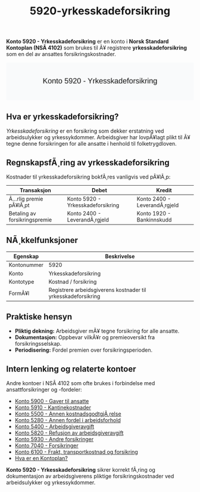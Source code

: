 ﻿---
title: "5920-yrkesskadeforsikring"
meta_title: "5920-yrkesskadeforsikring"
meta_description: "**Konto 5920 - Yrkesskadeforsikring** er en konto i **Norsk Standard Kontoplan (NSÂ 4102)** som brukes til Ã¥ registrere **yrkesskadeforsikring** som en del av ..."
slug: 5920-yrkesskadeforsikring
type: blog
layout: pages/single
---

**Konto 5920 - Yrkesskadeforsikring** er en konto i **Norsk Standard Kontoplan (NSÂ 4102)** som brukes til Ã¥ registrere **yrkesskadeforsikring** som en del av ansattes forsikringskostnader.

![Illustrasjon av konto 5920 Yrkesskadeforsikring](5920-yrkesskadeforsikring-image.svg)

## Hva er yrkesskadeforsikring?

*Yrkesskadeforsikring* er en forsikring som dekker erstatning ved arbeidsulykker og yrkessykdommer. Arbeidsgiver har lovpÃ¥lagt plikt til Ã¥ tegne denne forsikringen for alle ansatte i henhold til folketrygdloven.

## RegnskapsfÃ¸ring av yrkesskadeforsikring

Kostnader til yrkesskadeforsikring bokfÃ¸res vanligvis ved pÃ¥lÃ¸p:

| Transaksjon                              | Debet                         | Kredit                      |
|------------------------------------------|-------------------------------|-----------------------------|
| Ã…rlig premie pÃ¥lÃ¸pt                       | Konto 5920 - Yrkesskadeforsikring | Konto 2400 - LeverandÃ¸rgjeld |
| Betaling av forsikringspremie            | Konto 2400 - LeverandÃ¸rgjeld  | Konto 1920 - Bankinnskudd   |

## NÃ¸kkelfunksjoner

| Egenskap      | Beskrivelse                                            |
|---------------|--------------------------------------------------------|
| Kontonummer   | 5920                                                   |
| Konto         | Yrkesskadeforsikring                                   |
| Kontotype     | Kostnad / forsikring                                   |
| FormÃ¥l        | Registrere arbeidsgiverens kostnader til yrkesskadeforsikring |

## Praktiske hensyn

* **Pliktig dekning:** Arbeidsgiver mÃ¥ tegne forsikring for alle ansatte.
* **Dokumentasjon:** Oppbevar vilkÃ¥r og premieoversikt fra forsikringsselskap.
* **Periodisering:** Fordel premien over forsikringsperioden.

## Intern lenking og relaterte kontoer

Andre kontoer i NSÂ 4102 som ofte brukes i forbindelse med ansattforsikringer og -fordeler:

* [Konto 5900 - Gaver til ansatte](/blogs/kontoplan/5900-gaver-til-ansatte "Konto 5900 - Gaver til ansatte")
* [Konto 5910 - Kantinekostnader](/blogs/kontoplan/5910-kantinekostnader "Konto 5910 - Kantinekostnader")
* [Konto 5500 - Annen kostnadsgodtgjÃ¸relse](/blogs/kontoplan/5500-annen-kostnadsgodtgjorelse "Konto 5500 - Annen kostnadsgodtgjÃ¸relse")
* [Konto 5280 - Annen fordel i arbeidsforhold](/blogs/kontoplan/5280-annen-fordel-i-arbeidsforhold "Konto 5280 - Annen fordel i arbeidsforhold")
* [Konto 5400 - Arbeidsgiveravgift](/blogs/kontoplan/5400-arbeidsgiveravgift "Konto 5400 - Arbeidsgiveravgift")
* [Konto 5820 - Refusjon av arbeidsgiveravgift](/blogs/kontoplan/5820-refusjon-av-arbeidsgiveravgift "Konto 5820 - Refusjon av arbeidsgiveravgift")
* [Konto 5930 - Andre forsikringer](/blogs/kontoplan/5930-andre-forsikringer "Konto 5930 - Andre forsikringer")
* [Konto 7040 - Forsikringer](/blogs/kontoplan/7040-forsikringer "Konto 7040 - Forsikringer")
* [Konto 6100 - Frakt, transportkostnad og forsikring](/blogs/kontoplan/6100-frakt-transportkostnad-og-forsikring "Konto 6100 - Frakt, transportkostnad og forsikring")
* [Hva er en Kontoplan?](/blogs/regnskap/hva-er-kontoplan "Hva er en Kontoplan? Komplett Guide til Kontoplaner i Norsk Regnskap")

**Konto 5920 - Yrkesskadeforsikring** sikrer korrekt fÃ¸ring og dokumentasjon av arbeidsgiverens pliktige forsikringskostnader ved arbeidsulykker og yrkessykdommer.
